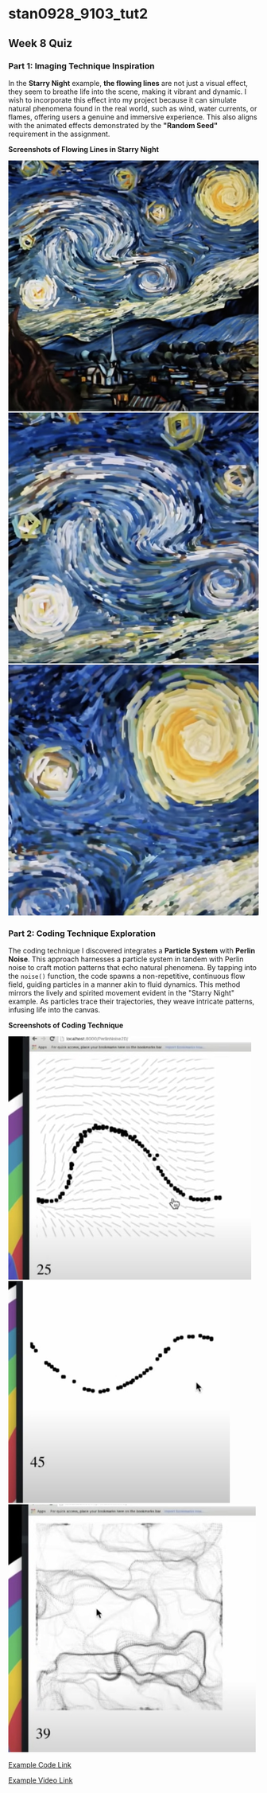 # stan0928_9103_tut2

## Week 8 Quiz

### Part 1: Imaging Technique Inspiration

In the **Starry Night** example, **the flowing lines** are not just a visual effect, they seem to breathe life into the scene, making it vibrant and dynamic. I wish to incorporate this effect into my project because it can simulate natural phenomena found in the real world, such as wind, water currents, or flames, offering users a genuine and immersive experience. This also aligns with the animated effects demonstrated by the **"Random Seed"** requirement in the assignment.

**Screenshots of Flowing Lines in Starry Night**

![StarryNight_1](week8quiz_image/IDEA9103_Week8Quiz_1.jpg)
![StarryNight_2](week8quiz_image/IDEA9103_Week8Quiz_2.jpg)
![StarryNight_3](week8quiz_image/IDEA9103_Week8Quiz_3.jpg)

### Part 2: Coding Technique Exploration

The coding technique I discovered integrates a **Particle System** with **Perlin Noise**. This approach harnesses a particle system in tandem with Perlin noise to craft motion patterns that echo natural phenomena. By tapping into the `noise()` function, the code spawns a non-repetitive, continuous flow field, guiding particles in a manner akin to fluid dynamics. This method mirrors the lively and spirited movement evident in the "Starry Night" example. As particles trace their trajectories, they weave intricate patterns, infusing life into the canvas.

**Screenshots of Coding Technique**

![CodingTechnique_1](week8quiz_image/IDEA9103_Week8Quiz_4.jpg)
![CodingTechnique_2](week8quiz_image/IDEA9103_Week8Quiz_5.jpg)
![CodingTechnique_3](week8quiz_image/IDEA9103_Week8Quiz_6.jpg)

[Example Code Link](https://github.com/CodingTrain/website-archive/tree/main/CodingChallenges/CC_024_PerlinNoiseFlowField/P5)

[Example Video Link](https://www.youtube.com/watch?v=sor1nwNIP9A)
